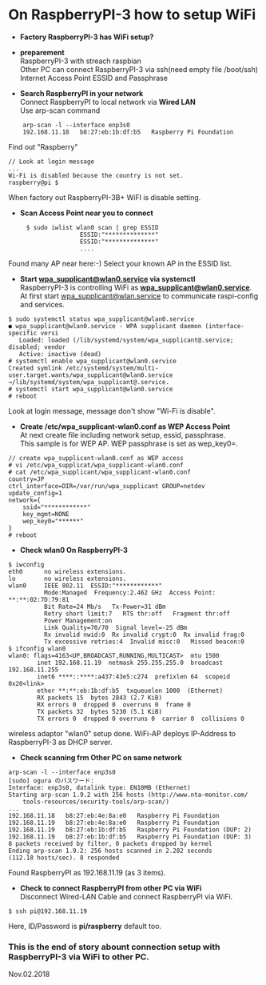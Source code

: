 # On RaspberryPI-3 how to setup WiFi

- **Factory RaspberryPI-3 has WiFi setup?**  
- **preparement**  
    RaspberryPI-3 with streach raspbian  
    Other PC can connect RaspberryPI-3 via ssh(need empty file /boot/ssh)  
    Internet Access Point ESSID and Passphrase  

- **Search RaspberryPI in your network**  
    Connect RaspberryPI to local network via **Wired LAN**  
    Use arp-scan command  
```
    arp-scan -l --interface enp3s0
    192.168.11.18	b8:27:eb:1b:df:b5	Raspberry Pi Foundation
```
Find out "Raspberry"
```
// Look at login message
...
Wi-Fi is disabled because the country is not set.
raspberry@pi $
```
When factory out RaspberryPI-3B+ WiFI is disable setting.  

- **Scan Access Point near you to connect**  
```
     $ sudo iwlist wlan0 scan | grep ESSID
                    ESSID:"**************"
                    ESSID:"**************"
                    ....
```  
Found many AP near here:-) Select your known AP in the ESSID list.  

- **Start wpa_supplicant@wlan0.service via systemctl**  
RaspberryPI-3 is controlling WiFi as **wpa_supplicant@wlan0.service**.  
At first start wpa_supplicant@wlan.service to communicate raspi-config and services.  
```
$ sudo systemctl status wpa_supplicant@wlan0.service
● wpa_supplicant@wlan0.service - WPA supplicant daemon (interface-specific versi
   Loaded: loaded (/lib/systemd/system/wpa_supplicant@.service; disabled; vendor
   Active: inactive (dead)
# systemctl enable wpa_supplicant@wlan0.service
Created symlink /etc/systemd/system/multi-user.target.wants/wpa_supplicant@wlan0.service
→/lib/systemd/system/wpa_supplicant@.service.
# systemctl start wpa_supplicant@wlan0.service
# reboot
```
Look at login message, message don't show "Wi-Fi is disable".  

- **Create /etc/wpa_supplicant-wlan0.conf as WEP Access Point**  
At next create file including network setup, essid, passphrase.  
This sample is for WEP AP.  WEP passphrase is set as wep_key0=.
```
// create wpa_supplicant-wlan0.conf as WEP access
# vi /etc/wpa_supplicat/wpa_supplicant-wlan0.conf
# cat /etc/wpa_supplicant/wpa_supplicant-wlan0.conf 
country=JP
ctrl_interface=DIR=/var/run/wpa_supplicant GROUP=netdev
update_config=1
network={
    ssid="************"
    key_mgmt=NONE
    wep_key0="******"
}
# reboot
```
- **Check wlan0 On RaspberryPI-3**
```
$ iwconfig
eth0      no wireless extensions.
lo        no wireless extensions.
wlan0     IEEE 802.11  ESSID:"************"  
          Mode:Managed  Frequency:2.462 GHz  Access Point: **:**:02:7D:79:81  
          Bit Rate=24 Mb/s   Tx-Power=31 dBm   
          Retry short limit:7   RTS thr:off   Fragment thr:off
          Power Management:on
          Link Quality=70/70  Signal level=-25 dBm  
          Rx invalid nwid:0  Rx invalid crypt:0  Rx invalid frag:0
          Tx excessive retries:4  Invalid misc:0   Missed beacon:0
$ ifconfig wlan0
wlan0: flags=4163<UP,BROADCAST,RUNNING,MULTICAST>  mtu 1500
        inet 192.168.11.19  netmask 255.255.255.0  broadcast 192.168.11.255
        inet6 ****::****:a437:43e5:c274  prefixlen 64  scopeid 0x20<link>
        ether **:**:eb:1b:df:b5  txqueuelen 1000  (Ethernet)
        RX packets 15  bytes 2843 (2.7 KiB)
        RX errors 0  dropped 0  overruns 0  frame 0
        TX packets 32  bytes 5230 (5.1 KiB)
        TX errors 0  dropped 0 overruns 0  carrier 0  collisions 0
```
wireless adaptor "wlan0" setup done. WiFi-AP deploys IP-Address to RaspberryPI-3 as DHCP server.  

- **Check scanning frm Other PC on same network**  
```
arp-scan -l --interface enp3s0
[sudo] ogura のパスワード:
Interface: enp3s0, datalink type: EN10MB (Ethernet)
Starting arp-scan 1.9.2 with 256 hosts (http://www.nta-monitor.com/
    tools-resources/security-tools/arp-scan/)
...
192.168.11.18	b8:27:eb:4e:8a:e0	Raspberry Pi Foundation
192.168.11.19	b8:27:eb:4e:8a:e0	Raspberry Pi Foundation
192.168.11.19	b8:27:eb:1b:df:b5	Raspberry Pi Foundation (DUP: 2)
192.168.11.19	b8:27:eb:1b:df:b5	Raspberry Pi Foundation (DUP: 3)
8 packets received by filter, 0 packets dropped by kernel
Ending arp-scan 1.9.2: 256 hosts scanned in 2.282 seconds
(112.18 hosts/sec). 8 responded
```
Found RaspberryPI as 192.168.11.19 (as 3 items).  

- **Check to connect RaspberryPI from other PC via WiFi**  
Disconnect Wired-LAN Cable and connect RaspberryPI via WiFi.  
```
$ ssh pi@192.168.11.19
```
Here, ID/Password is **pi/raspberry** default too.  

### This is the end of story abount connection setup with RaspberryPI-3 via WiFi to other PC.  
Nov.02.2018  
